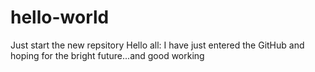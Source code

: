 # hello-world
Just start the new repsitory
Hello all:
I have just entered the GitHub and hoping for the bright future...and good working
